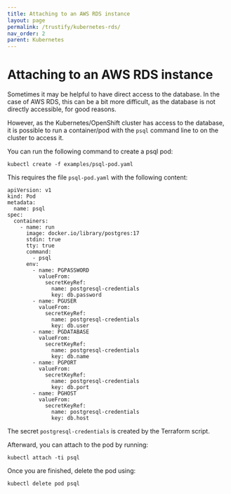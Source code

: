 ```yaml
---
title: Attaching to an AWS RDS instance
layout: page
permalink: /trustify/kubernetes-rds/
nav_order: 2
parent: Kubernetes
---
```


# Attaching to an AWS RDS instance

Sometimes it may be helpful to have direct access to the database. In the case
of AWS RDS, this can be a bit more difficult, as the database is not directly
accessible, for good reasons.

However, as the Kubernetes/OpenShift cluster has access to the database, it is
possible to run a container/pod with the `psql` command line to on the cluster
to access it.

You can run the following command to create a psql pod:

`kubectl create -f examples/psql-pod.yaml`

This requires the file `psql-pod.yaml` with the following content:

```
apiVersion: v1
kind: Pod
metadata:
  name: psql
spec:
  containers:
    - name: run
      image: docker.io/library/postgres:17
      stdin: true
      tty: true
      command:
        - psql
      env:
        - name: PGPASSWORD
          valueFrom:
            secretKeyRef:
              name: postgresql-credentials
              key: db.password
        - name: PGUSER
          valueFrom:
            secretKeyRef:
              name: postgresql-credentials
              key: db.user
        - name: PGDATABASE
          valueFrom:
            secretKeyRef:
              name: postgresql-credentials
              key: db.name
        - name: PGPORT
          valueFrom:
            secretKeyRef:
              name: postgresql-credentials
              key: db.port
        - name: PGHOST
          valueFrom:
            secretKeyRef:
              name: postgresql-credentials
              key: db.host
```

The secret `postgresql-credentials` is created by the Terraform script.

Afterward, you can attach to the pod by running:

`kubectl attach -ti psql`

Once you are finished, delete the pod using:

`kubectl delete pod psql`
